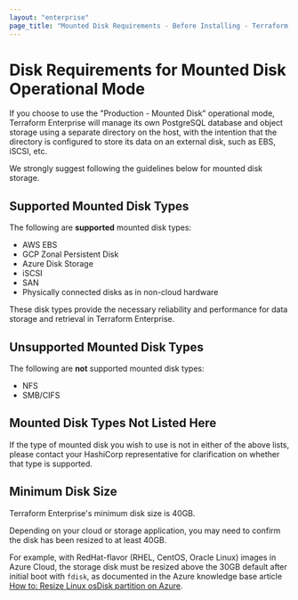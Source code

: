 ```yaml
---
layout: "enterprise"
page_title: "Mounted Disk Requirements - Before Installing - Terraform Enterprise"
---
```


# Disk Requirements for Mounted Disk Operational Mode

If you choose to use the "Production - Mounted Disk" operational mode, Terraform Enterprise will manage its own PostgreSQL database and object storage using a separate directory on the host, with the intention that the directory is configured to store its data on an external disk, such as EBS, iSCSI, etc.

We strongly suggest following the guidelines below for mounted disk storage.

## Supported Mounted Disk Types

The following are **supported** mounted disk types:

* AWS EBS
* GCP Zonal Persistent Disk
* Azure Disk Storage
* iSCSI
* SAN
* Physically connected disks as in non-cloud hardware

These disk types provide the necessary reliability and performance for data storage and retrieval in Terraform Enterprise.

## Unsupported Mounted Disk Types

The following are **not** supported mounted disk types:

* NFS
* SMB/CIFS

## Mounted Disk Types Not Listed Here

If the type of mounted disk you wish to use is not in either of the above lists, please contact your HashiCorp representative for clarification on whether that type is supported.

## Minimum Disk Size

Terraform Enterprise's minimum disk size is 40GB.

Depending on your cloud or storage application, you may need to confirm the disk has been resized to at least 40GB.

For example, with RedHat-flavor (RHEL, CentOS, Oracle Linux) images in Azure Cloud, the storage disk must be resized above the 30GB default after initial boot with `fdisk`, as documented in the Azure knowledge base article [How to: Resize Linux osDisk partition on Azure](https://blogs.msdn.microsoft.com/linuxonazure/2017/04/03/how-to-resize-linux-osdisk-partition-on-azure/).
